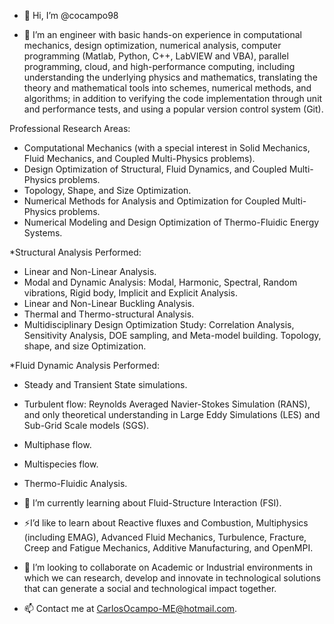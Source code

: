- 👋 Hi, I’m @cocampo98

- 👀 I’m an engineer with basic hands-on experience in computational mechanics, design optimization, numerical analysis, computer programming (Matlab, Python, C++, LabVIEW and VBA), parallel programming, cloud, and high-performance computing, including understanding the underlying physics and mathematics, translating the theory and mathematical tools into schemes, numerical methods, and algorithms; in addition to verifying the code implementation through unit and performance tests, and using a popular version control system (Git).

Professional Research Areas:

- Computational Mechanics (with a special interest in Solid Mechanics, Fluid Mechanics, and Coupled Multi-Physics problems).
- Design Optimization of Structural, Fluid Dynamics, and Coupled Multi-Physics problems.
- Topology, Shape, and Size Optimization.
- Numerical Methods for Analysis and Optimization for Coupled Multi-Physics problems.
- Numerical Modeling and Design Optimization of Thermo-Fluidic Energy Systems.

*Structural Analysis Performed:

- Linear and Non-Linear Analysis.
- Modal and Dynamic Analysis: Modal, Harmonic, Spectral, Random vibrations, Rigid body, Implicit and Explicit Analysis.
- Linear and Non-Linear Buckling Analysis.
- Thermal and Thermo-structural Analysis.
- Multidisciplinary Design Optimization Study: Correlation Analysis, Sensitivity Analysis, DOE sampling, and Meta-model building. Topology, shape, and size Optimization.

*Fluid Dynamic Analysis Performed:

- Steady and Transient State simulations.
- Turbulent flow: Reynolds Averaged Navier-Stokes Simulation (RANS), and only theoretical understanding in Large Eddy Simulations (LES) and Sub-Grid Scale models (SGS).
- Multiphase flow.
- Multispecies flow.
- Thermo-Fluidic Analysis.

- 🌱 I’m currently learning about Fluid-Structure Interaction (FSI).
- :zap:I’d like to learn about Reactive fluxes and Combustion, Multiphysics (including EMAG), Advanced Fluid Mechanics, Turbulence, Fracture, Creep and Fatigue Mechanics, Additive Manufacturing, and OpenMPI.
- 💞️ I’m looking to collaborate on Academic or Industrial environments in which we can research, develop and innovate in technological solutions that can generate a social and technological impact together.
- 📫 Contact me at CarlosOcampo-ME@hotmail.com.
